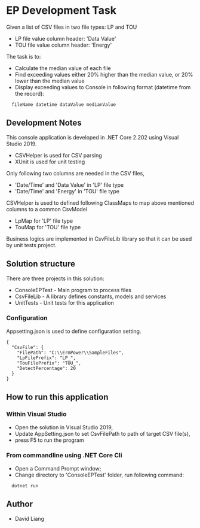 ﻿# EP Development Task 

Given a list of CSV files in two file types: LP and TOU
* LP file value column header: 'Data Value'
* TOU file value column header: 'Energy'

The task is to:

* Calculate the median value of each file
* Find exceeding values either 20% higher than the median value, or 20% lower than the median value
* Display exceeding values to Console in following format (datetime from the record):
```
  fileName datetime dataValue medianValue 
```

## Development Notes

This console application is developed in .NET Core 2.202 using Visual Studio 2019.
* CSVHelper is used for CSV parsing  
* XUnit is used for unit testing

Only following two columns are needed in the CSV files, 
* 'Date/Time' and 'Data Value' in 'LP' file type
* 'Date/Time' and 'Energy' in 'TOU' file type

CSVHelper is used to defined following ClassMaps to map above mentioned columns to a common CsvModel
* LpMap for 'LP' file type 
* TouMap for 'TOU' file type 

Business logics are implemented in CsvFileLib library so that it can be used by unit tests project.

## Solution structure

There are three projects in this solution:
* ConsoleEPTest - Main program to process files
* CsvFileLib - A library defines constants, models and services 
* UnitTests - Unit tests for this application

### Configuration

Appsetting.json is used to define configuration setting.
```
{
  "CsvFile": {
    "FilePath": "C:\\ErmPower\\SampleFiles",
    "LpFilePrefix": "LP_",
    "TouFilePrefix": "TOU_",
    "DetectPercentage": 20
  }
}
```

## How to run this application

### Within Visual Studio 
* Open the solution in Visual Studio 2019, 
* Update AppSetting.json to set CsvFilePath to path of target CSV file(s),
* press F5 to run the program

### From commandline using .NET Core Cli
* Open a Command Prompt window;
* Change directory to 'ConsoleEPTest' folder, run following command: 
```
  dotnet run
```

## Author

* David Liang

